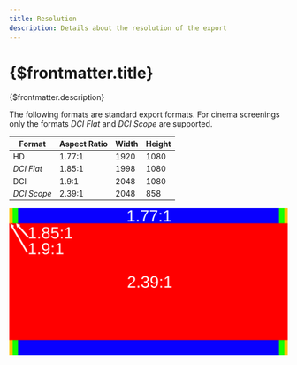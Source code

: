 ```yaml
---
title: Resolution
description: Details about the resolution of the export
---
```


# {$frontmatter.title}

{$frontmatter.description}

The following formats are standard export formats. For cinema screenings only the formats *DCI Flat* and *DCI Scope* are supported.

| Format      | Aspect Ratio | Width | Height |
| ----------- | ------------ | ----- | ------ |
| HD          | 1.77:1       | 1920  | 1080   |
| *DCI Flat*  | 1.85:1       | 1998  | 1080   |
| DCI         | 1.9:1        | 2048  | 1080   |
| *DCI Scope* | 2.39:1       | 2048  | 858    |

![Aspect Ratio comparison](/src/img/docs/AspectRatio1.svg)
